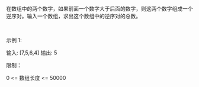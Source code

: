 在数组中的两个数字，如果前面一个数字大于后面的数字，则这两个数字组成一个逆序对。输入一个数组，求出这个数组中的逆序对的总数。

 

示例 1:

输入: [7,5,6,4]
输出: 5
 

限制：

0 <= 数组长度 <= 50000

